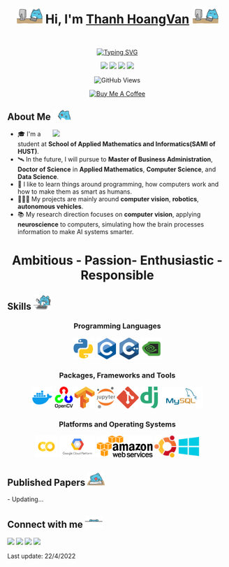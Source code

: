 <div align="center">
<h1><img src = "https://github.com/thanhhoangvan/thanhhoangvan/blob/main/src/images/capoo-bugcat.gif" width = "60">
Hi, I'm <a href="https://github.com/thanhhoangvan">Thanh HoangVan</a>
<img src = "https://github.com/thanhhoangvan/thanhhoangvan/blob/main/src/images/capoo-bugcat.gif" width = "60"></h1>

<br>
<p align="center">

[![Typing SVG](https://readme-typing-svg.herokuapp.com/?lines=Computer+Vision+Engineer/Researcher;Django/Flask+Web+Developer)](https://git.io/typing-svg)
</p>

<p align="center">
<img src="https://img.shields.io/badge/Age-22-blue"/>
<img src="https://img.shields.io/badge/Focus-Computer%20Vision-green"/>
<img src="https://img.shields.io/badge/University-HUST-green"/>
<img src="https://img.shields.io/badge/Country-Viet%20Nam-red"/>

![GitHub Views](https://komarev.com/ghpvc/?username=thanhhoangvan)
 
<a href="https://www.buymeacoffee.com/thanhhoangvan" target="_blank"><img src="https://cdn.buymeacoffee.com/buttons/v2/default-red.png" alt="Buy Me A Coffee" style="height: 40px !important;width: 150px !important;" ></a>
 
</p>
</div>

<div>
<h2> About Me <img src = "https://github.com/thanhhoangvan/thanhhoangvan/blob/main/src/images/capoo-AboutMe.gif" width = "40"></h2>
<image src="https://github.com/thanhhoangvan/thanhhoangvan/blob/main/src/images/light.gif" align="right" width="400">
<div align="left" width = 50%>
<ul>
<li> 🎓 I'm a student at <b>School of Applied Mathematics and Informatics(SAMI of HUST)</b>.</li>
<li> 🛰 In the future, I will pursue to <b>Master of Business Administration</b>, <b>Doctor of Science</b> in <b>Applied Mathematics</b>, <b>Computer Science</b>, and <b>Data Science</b>.</li>
<li> 💪 I like to learn things around programming, how computers work and how to make them as smart as humans.</li>
<li> 👨🏻‍💻 My projects are mainly around <b>computer vision</b>, <b>robotics</b>, <b>autonomous vehicles</b>.</li>
<li> 📚 My research direction focuses on <b>computer vision</b>, applying <b>neuroscience</b> to computers, simulating how the brain processes information to make AI systems smarter.</li>
</ul>

<h1 align="center"><b>Ambitious - Passion- Enthusiastic - Responsible</b></h1>
</div>
</div>


<div>
<h2> Skills <img src = "https://github.com/thanhhoangvan/thanhhoangvan/blob/main/src/images/capoo-project.gif" width = "40"></h2>
<div align="center">
<h3> Programming Languages </h3>
<code><img height="50" src = "https://github.com/thanhhoangvan/thanhhoangvan/blob/main/src/icons/python.svg"></code>
<code><img height="50" src = "https://github.com/thanhhoangvan/thanhhoangvan/blob/main/src/icons/c-original.svg"></code>
<code><img height="50" src = "https://github.com/thanhhoangvan/thanhhoangvan/blob/main/src/icons/cpp.svg"></code>
<code><img height="50" src = "https://github.com/thanhhoangvan/thanhhoangvan/blob/main/src/icons/cuda.svg"></code>
</div>
<div align="center">
<h3> Packages, Frameworks and Tools </h3>
<code><img height="50" src = "https://github.com/thanhhoangvan/thanhhoangvan/blob/main/src/icons/Docker.svg"></code>
<code><img height="50" src = "https://github.com/thanhhoangvan/thanhhoangvan/blob/main/src/icons/OpenCV.svg"></code>
<code><img height="50" src = "https://github.com/thanhhoangvan/thanhhoangvan/blob/main/src/icons/TensorFlow.svg"></code>
<code><img height="50" src = "https://github.com/thanhhoangvan/thanhhoangvan/blob/main/src/icons/jupyter.svg"></code>
<code><img height="50" src = "https://github.com/thanhhoangvan/thanhhoangvan/blob/main/src/icons/git.svg"></code>
<code><img height="50" src = "https://github.com/thanhhoangvan/thanhhoangvan/blob/main/src/icons/django.svg"></code>
<code><img height="50" src = "https://github.com/thanhhoangvan/thanhhoangvan/blob/main/src/icons/mysql.svg"></code>
</div>
<div align="center">
<h3> Platforms and Operating Systems </h3>
<code><img height="50" src = "https://github.com/thanhhoangvan/thanhhoangvan/blob/main/src/icons/Colab.svg"></code>
<code><img height="50" src = "https://github.com/thanhhoangvan/thanhhoangvan/blob/main/src/icons/GCP.png"></code>
<code><img height="50" src = "https://github.com/thanhhoangvan/thanhhoangvan/blob/main/src/icons/AWS.svg"></code>
<code><img height="50" src = "https://github.com/thanhhoangvan/thanhhoangvan/blob/main/src/icons/Ubuntu.svg"></code>
<code><img height="50" src = "https://github.com/thanhhoangvan/thanhhoangvan/blob/main/src/icons/Windows.svg"></code>
</div>
</div>

<div>
<h2> Published Papers <img src = "https://github.com/thanhhoangvan/thanhhoangvan/blob/main/src/images/capoo-write.gif" width = "40"></h2>
- Updating...
</div>

<div>
<h2> Connect with me <img src = "https://github.com/thanhhoangvan/thanhhoangvan/blob/main/src/images/capoo-connect.gif" width = "40"></h2>
<a href="mailto:thanh.hoangvan051199@gmail.com"><img src="https://img.shields.io/badge/Gmail-D14836?style=for-the-badge&logo=gmail&logoColor=white"/></a>
<a href="https://t.me/@thanhhoangvan"><img src="https://img.shields.io/badge/Telegram-2CA5E0?style=for-the-badge&logo=telegram&logoColor=white"/></a>
<a href="https://www.messenger.com/t/100007611788114"><img src="https://img.shields.io/badge/Messenger-00B2FF?style=for-the-badge&logo=messenger&logoColor=white"/></a>
<a href="https://www.linkedin.com/in/thanhhoangvan/"><img src="https://img.shields.io/badge/LinkedIn-0077B5?style=for-the-badge&logo=linkedin&logoColor=white"/></a>
</div>

<p>Last update: 22/4/2022</p>
